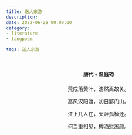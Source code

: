 ```yaml
---
title: 送人东游
description:
date: 2022-06-29 00:00:00
category:
- literature
- tangpoem

tags: 送人东游

---
```


<div id="poem-author">
唐代 • 温庭筠
</div>
<div id="poem-body">
<p class="poem-paragraph">荒戍落黄叶，浩然离故关。</p>
<p class="poem-paragraph">高风汉阳渡，初日郢门山。</p>
<p class="poem-paragraph">江上几人在，天涯孤棹还。</p>
<p class="poem-paragraph">何当重相见，樽酒慰离颜。</p>

</div>

<style>

#poem-author {
    width: 100%;
    text-align: center;
    margin: 20px 0;
    font-weight: bold;
}
#poem-body {
    width: 100%;
    text-align: center;
}
.poem-paragraph {
    font-family: "仿宋"
}

</style>